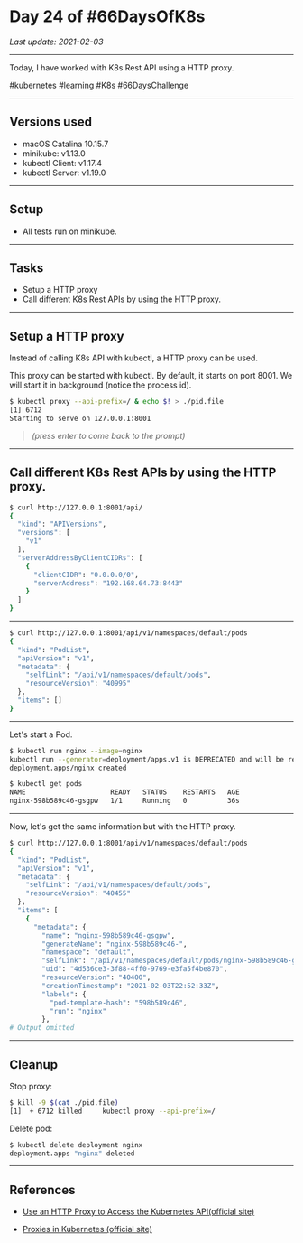 # Day 24 of #66DaysOfK8s

_Last update: 2021-02-03_

---

Today, I have worked with K8s Rest API using a HTTP proxy.

#kubernetes #learning #K8s #66DaysChallenge

---

## Versions used

* macOS Catalina 10.15.7
* minikube: v1.13.0
* kubectl Client: v1.17.4
* kubectl Server: v1.19.0

---

## Setup

* All tests run on minikube.

---

## Tasks

* Setup a HTTP proxy
* Call different K8s Rest APIs by using the HTTP proxy.

---

## Setup a HTTP proxy

Instead of calling K8s API with kubectl, a HTTP proxy can be used.

This proxy can be started with kubectl. By default, it starts on port 8001. We will start it in background (notice the process id).

```bash
$ kubectl proxy --api-prefix=/ & echo $! > ./pid.file
[1] 6712
Starting to serve on 127.0.0.1:8001
```
> _(press enter to come back to the prompt)_

---

## Call different K8s Rest APIs by using the HTTP proxy.

```bash
$ curl http://127.0.0.1:8001/api/
{
  "kind": "APIVersions",
  "versions": [
    "v1"
  ],
  "serverAddressByClientCIDRs": [
    {
      "clientCIDR": "0.0.0.0/0",
      "serverAddress": "192.168.64.73:8443"
    }
  ]
}
```

---

```bash
$ curl http://127.0.0.1:8001/api/v1/namespaces/default/pods
{
  "kind": "PodList",
  "apiVersion": "v1",
  "metadata": {
    "selfLink": "/api/v1/namespaces/default/pods",
    "resourceVersion": "40995"
  },
  "items": []
}
```

---

Let's start a Pod.

```bash
$ kubectl run nginx --image=nginx
kubectl run --generator=deployment/apps.v1 is DEPRECATED and will be removed in a future version. Use kubectl run --generator=run-pod/v1 or kubectl create instead.
deployment.apps/nginx created
```

```bash
$ kubectl get pods
NAME                     READY   STATUS    RESTARTS   AGE
nginx-598b589c46-gsgpw   1/1     Running   0          36s
```

---

Now, let's get the same information but with the HTTP proxy.

```bash
$ curl http://127.0.0.1:8001/api/v1/namespaces/default/pods
{
  "kind": "PodList",
  "apiVersion": "v1",
  "metadata": {
    "selfLink": "/api/v1/namespaces/default/pods",
    "resourceVersion": "40455"
  },
  "items": [
    {
      "metadata": {
        "name": "nginx-598b589c46-gsgpw",
        "generateName": "nginx-598b589c46-",
        "namespace": "default",
        "selfLink": "/api/v1/namespaces/default/pods/nginx-598b589c46-gsgpw",
        "uid": "4d536ce3-3f88-4ff0-9769-e3fa5f4be870",
        "resourceVersion": "40400",
        "creationTimestamp": "2021-02-03T22:52:33Z",
        "labels": {
          "pod-template-hash": "598b589c46",
          "run": "nginx"
        },
# Output omitted
```

---

## Cleanup

Stop proxy:

```bash
$ kill -9 $(cat ./pid.file)
[1]  + 6712 killed     kubectl proxy --api-prefix=/
```

Delete pod:

```bash
$ kubectl delete deployment nginx
deployment.apps "nginx" deleted
```

---

## References

* [Use an HTTP Proxy to Access the Kubernetes API(official site)](https://kubernetes.io/docs/tasks/extend-kubernetes/http-proxy-access-api/)

* [Proxies in Kubernetes (official site)](https://kubernetes.io/docs/concepts/cluster-administration/proxies/)
